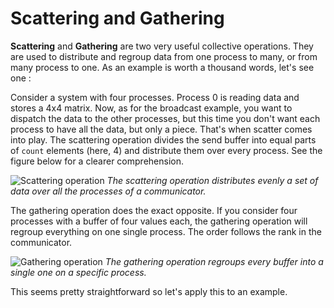 # Scattering and Gathering

**Scattering** and **Gathering** are two very useful collective operations. They are used to distribute and regroup data from one process to many, or from many process to one. As an example is worth a thousand words, let's see one :

Consider a system with four processes. Process 0 is reading data and stores a 4x4 matrix. Now, as for the broadcast example, you want to dispatch the data to the other processes, but this time you don't want each process to have all the data, but only a piece. That's when scatter comes into play. The scattering operation divides the send buffer into equal parts of `count` elements (here, 4) and distribute them over every process. See the figure below for a clearer comprehension.

![Scattering operation](/img/scatter.png)
*The scattering operation distributes evenly a set of data over all the processes of a communicator.*

The gathering operation does the exact opposite. If you consider four processes with a buffer of four values each, the gathering operation will regroup everything on one single process. The order follows the rank in the communicator.

![Gathering operation](/img/gather.png)
*The gathering operation regroups every buffer into a single one on a specific process.*

This seems pretty straightforward so let's apply this to an example.


